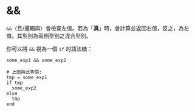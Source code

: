 # &&

`&&`（且/邏輯與）會檢查左值。若為「**真**」時，會計算並返回右值，反之，為左值。其型別為兩側型別之混合型別。

你可以將 `&&` 視為一個 `if` 的語法糖：

```crystal
some_exp1 && some_exp2

# 上面與此等價:
tmp = some_exp1
if tmp
  some_exp2
else
  tmp
end
```
